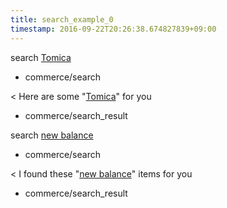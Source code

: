 ```yaml
---
title: search_example_0
timestamp: 2016-09-22T20:26:38.674827839+09:00
---
```


search [Tomica](keyword)
* commerce/search

< Here are some "[Tomica](keyword)" for you
* commerce/search_result

search [new balance](keyword)
* commerce/search

< I found these "[new balance](keyword)" items for you
* commerce/search_result
